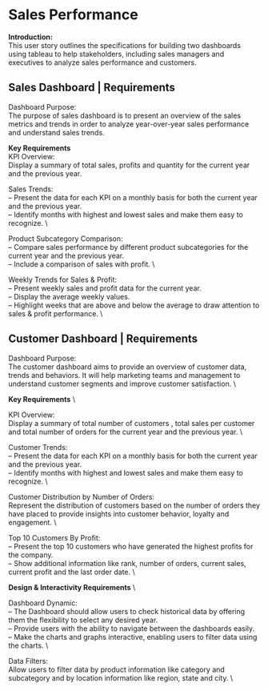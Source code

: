 # **Sales Performance**

**Introduction:** \
This user story outlines the specifications for building two dashboards using tableau to help stakeholders, including sales managers and executives to analyze sales performance and customers. 

## **Sales Dashboard** | Requirements 

Dashboard Purpose: \
The purpose of sales dashboard is to present an overview of the sales metrics and trends in order to analyze year-over-year sales performance and understand sales trends.

**Key Requirements** \
KPI Overview: \
Display a summary of total sales, profits and quantity for the current year and the previous year.

Sales Trends: \
 – Present the data for each KPI on a monthly basis for both the current year and the previous year. \
 – Identify months with highest and lowest sales and make them easy to recognize. \

Product Subcategory Comparison: \
 – Compare sales performance by different product subcategories for the current year and the previous year. \
 – Include a comparison of sales with profit. \

Weekly Trends for Sales & Profit: \
 – Present weekly sales and profit data for the current year. \
 – Display the average weekly values. \
 – Highlight weeks that are above and below the average to draw attention to sales & profit performance. \


## **Customer Dashboard** | Requirements

Dashboard Purpose: \
The customer dashboard aims to provide an overview of customer data, trends and behaviors. It will help marketing teams and management to understand customer segments and improve customer satisfaction. \

**Key Requirements** \

KPI Overview: \
Display a summary of total number of customers , total sales per customer and total number of orders for the current year and the previous year. \

Customer Trends: \
 – Present the data for each KPI on a monthly basis for both the current year and the previous year. \
 – Identify months with highest and lowest sales and make them easy to recognize. \

Customer Distribution by Number of Orders: \
Represent the distribution of customers based on the number of orders they have placed to provide insights into customer behavior, loyalty and engagement. \
 
Top 10 Customers By Profit: \
 – Present the top 10 customers who have generated the highest profits for the company. \
 – Show additional information like rank, number of orders, current sales, current profit and the last order date. \

**Design & Interactivity Requirements** \

Dashboard Dynamic: \
 – The Dashboard should allow users to check historical data by offering them the flexibility to select any desired year. \
 – Provide users with the ability to navigate between the dashboards easily. \
 – Make the charts and graphs interactive, enabling users to filter data using the charts. \

Data Filters: \
Allow users to filter data by product information like category and subcategory and by location information like region, state and city. \
